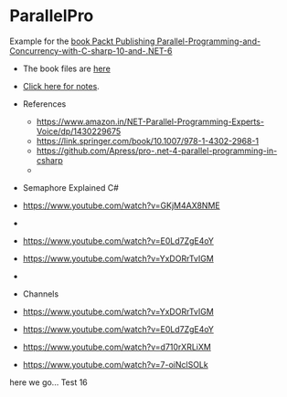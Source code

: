 # ParallelPro
Example for the [book Packt Publishing Parallel-Programming-and-Concurrency-with-C-sharp-10-and-.NET-6](https://www.packtpub.com/product/parallel-programming-and-concurrency-with-c-10-and-net-6/9781803243672)

- The book files are [here](https://github.com/PacktPublishing/Parallel-Programming-and-Concurrency-with-C-sharp-10-and-.NET-6)


- [Click here for notes](Notes.md).

- References
  - https://www.amazon.in/NET-Parallel-Programming-Experts-Voice/dp/1430229675
  - https://link.springer.com/book/10.1007/978-1-4302-2968-1
  - https://github.com/Apress/pro-.net-4-parallel-programming-in-csharp
  - 

- Semaphore Explained C#
- https://www.youtube.com/watch?v=GKjM4AX8NME
- 
- https://www.youtube.com/watch?v=E0Ld7ZgE4oY
- https://www.youtube.com/watch?v=YxDORrTvIGM
- 
- Channels
- https://www.youtube.com/watch?v=YxDORrTvIGM
- https://www.youtube.com/watch?v=E0Ld7ZgE4oY
- https://www.youtube.com/watch?v=d710rXRLiXM
- https://www.youtube.com/watch?v=7-oiNclSOLk



here we go...
Test 16